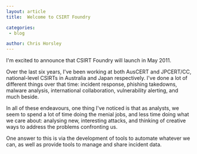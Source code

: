 ```yaml
---
layout: article
title:  Welcome to CSIRT Foundry

categories:
 - blog

author: Chris Horsley
---
```

I'm excited to announce that CSIRT Foundry will launch in May 2011.

Over the last six years, I've been working at both AusCERT and JPCERT/CC, national-level CSIRTs in Australia and Japan respectively. I've done a lot of different things over that time: incident response, phishing takedowns, malware analysis, international collaboration, vulnerability alerting, and much beside.

In all of these endeavours, one thing I've noticed is that as analysts, we seem to spend a lot of time doing the menial jobs, and less time doing what we care about: analysing new, interesting attacks, and thinking of creative ways to address the problems confronting us.

One answer to this is via the development of tools to automate whatever we can, as well as provide tools to manage and share incident data.

